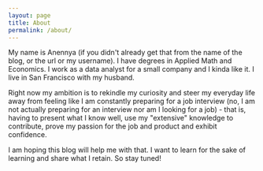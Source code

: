 ```yaml
---
layout: page
title: About
permalink: /about/
---
```


My name is Anennya (if you didn't already get that from the name of the blog, or the url or my username).
I have degrees in Applied Math and Economics. I work as a data analyst for a small company and I kinda like it. 
I live in San Francisco with my husband. 

    
Right now my ambition is to rekindle my curiosity and steer my everyday life away from feeling like I am constantly preparing for a job interview (no, I am not actually preparing for an interview nor am I looking for a job) - that is, having to present what I know well, use my "extensive" knowledge to contribute, prove my passion for the job and product and exhibit confidence.

I am hoping this blog will help me with that. I want to learn for the sake of learning and share what I retain. So stay tuned! 

